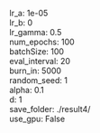 lr_a: 1e-05  
lr_b: 0  
lr_gamma: 0.5  
num_epochs: 100  
batchSize: 100  
eval_interval: 20  
burn_in: 5000  
random_seed: 1  
alpha: 0.1  
d: 1  
save_folder: ./result4/  
use_gpu: False  
